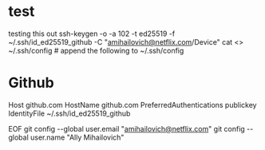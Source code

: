 # test
testing this out
ssh-keygen -o -a 102 -t ed25519 -f ~/.ssh/id_ed25519_github -C "amihailovich@netflix.com/Device"
cat <<EOF >> ~/.ssh/config    # append the following to ~/.ssh/config

# Github
Host github.com
    HostName github.com
    PreferredAuthentications publickey
    IdentityFile ~/.ssh/id_ed25519_github

EOF
git config --global user.email "amihailovich@netflix.com"
git config --global user.name "Ally Mihailovich"

